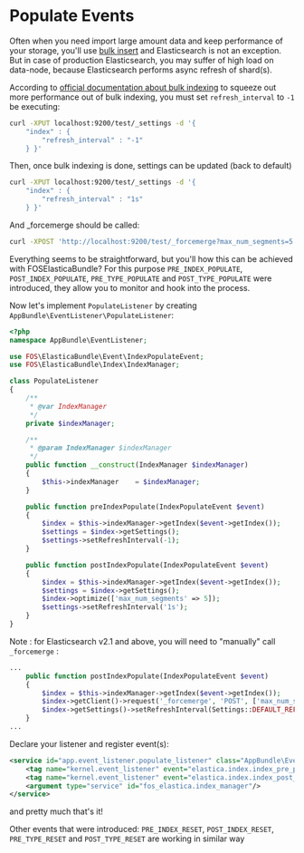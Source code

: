 Populate Events
===============

Often when you need import large amount data and keep performance of your storage,
you'll use [bulk insert](https://en.wikipedia.org/wiki/Bulk_insert) and Elasticsearch is not an exception.
But in case of production Elasticsearch, you may suffer of high load on data-node,
because Elasticsearch performs async refresh of shard(s).

According to [official documentation about bulk indexing](https://www.elastic.co/guide/en/elasticsearch/reference/current/indices-update-settings.html#bulk)
to squeeze out more performance out of bulk indexing, you must set `refresh_interval` to `-1` be executing:

```bash
curl -XPUT localhost:9200/test/_settings -d '{
    "index" : {
        "refresh_interval" : "-1"
    } }'
```

Then, once bulk indexing is done, settings can be updated (back to default)

```bash
curl -XPUT localhost:9200/test/_settings -d '{
    "index" : {
        "refresh_interval" : "1s"
    } }'
```

And _forcemerge should be called:

```bash
curl -XPOST 'http://localhost:9200/test/_forcemerge?max_num_segments=5'
```

Everything seems to be straightforward, but you'll how this can be achieved with FOSElasticaBundle?
For this purpose `PRE_INDEX_POPULATE`, `POST_INDEX_POPULATE`, `PRE_TYPE_POPULATE` and `POST_TYPE_POPULATE` were introduced, they allow you to monitor and hook into the process.

Now let's implement `PopulateListener` by creating `AppBundle\EventListener\PopulateListener`:

```php
<?php
namespace AppBundle\EventListener;

use FOS\ElasticaBundle\Event\IndexPopulateEvent;
use FOS\ElasticaBundle\Index\IndexManager;

class PopulateListener
{
    /**
     * @var IndexManager
     */
    private $indexManager;

    /**
     * @param IndexManager $indexManager
     */
    public function __construct(IndexManager $indexManager)
    {
        $this->indexManager    = $indexManager;
    }

    public function preIndexPopulate(IndexPopulateEvent $event)
    {
        $index = $this->indexManager->getIndex($event->getIndex());
        $settings = $index->getSettings();
        $settings->setRefreshInterval(-1);
    }

    public function postIndexPopulate(IndexPopulateEvent $event)
    {
        $index = $this->indexManager->getIndex($event->getIndex());
        $settings = $index->getSettings();
        $index->optimize(['max_num_segments' => 5]);
        $settings->setRefreshInterval('1s');
    }
}
```

Note : for Elasticsearch v2.1 and above, you will need to "manually" call `_forcemerge` :

```php
...
    public function postIndexPopulate(IndexPopulateEvent $event)
    {
        $index = $this->indexManager->getIndex($event->getIndex());
        $index->getClient()->request('_forcemerge', 'POST', ['max_num_segments' => 5]);
        $index->getSettings()->setRefreshInterval(Settings::DEFAULT_REFRESH_INTERVAL);
    }
...
```

Declare your listener and register event(s):

```xml
<service id="app.event_listener.populate_listener" class="AppBundle\EventListener\PopulateListener">
    <tag name="kernel.event_listener" event="elastica.index.index_pre_populate" method="preIndexPopulate"/>
    <tag name="kernel.event_listener" event="elastica.index.index_post_populate" method="postIndexPopulate"/>
    <argument type="service" id="fos_elastica.index_manager"/>
</service>
```

and pretty much that's it!

Other events that were introduced: `PRE_INDEX_RESET`, `POST_INDEX_RESET`, `PRE_TYPE_RESET` and `POST_TYPE_RESET` are working in similar way
